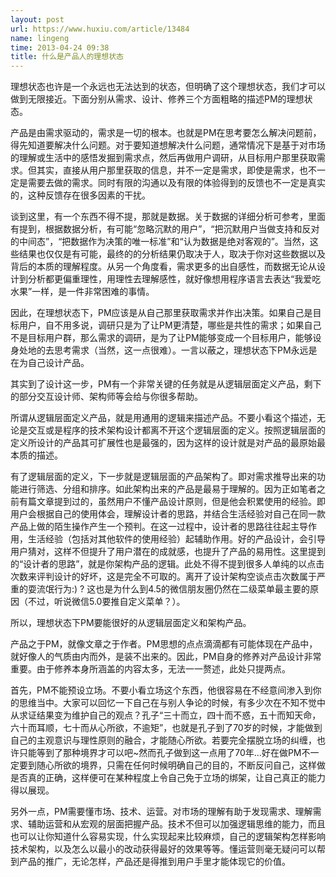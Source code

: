 ```yaml
---
layout: post
url: https://www.huxiu.com/article/13484
name: lingeng
time: 2013-04-24 09:38
title: 什么是产品人的理想状态
---
```

理想状态也许是一个永远也无法达到的状态，但明确了这个理想状态，我们才可以做到无限接近。下面分别从需求、设计、修养三个方面粗略的描述PM的理想状态。

产品是由需求驱动的，需求是一切的根本。也就是PM在思考要怎么解决问题前，得先知道要解决什么问题。对于要知道想解决什么问题，通常情况下是基于对市场的理解或生活中的感悟发掘到需求点，然后再做用户调研，从目标用户那里获取需求。但其实，直接从用户那里获取的信息，并不一定是需求，即使是需求，也不一定是需要去做的需求。同时有限的沟通以及有限的体验得到的反馈也不一定是真实的，这种反馈存在很多因素的干扰。

谈到这里，有一个东西不得不提，那就是数据。关于数据的详细分析可参考，里面有提到，根据数据分析，有可能“忽略沉默的用户”，“把沉默用户当做支持和反对的中间态”，“把数据作为决策的唯一标准”和“认为数据是绝对客观的”。当然，这些结果也仅仅是有可能，最终的的分析结果仍取决于人，取决于你对这些数据以及背后的本质的理解程度。从另一个角度看，需求更多的出自感性，而数据无论从设计到分析都更偏重理性，用理性去理解感性，就好像想用程序语言去表达“我爱吃水果”一样，是一件非常困难的事情。

因此，在理想状态下，PM应该是从自己那里获取需求并作出决策。如果自己是目标用户，自不用多说，调研只是为了让PM更清楚，哪些是共性的需求；如果自己不是目标用户群，那么需求的调研，是为了让PM能够变成一个目标用户，能够设身处地的去思考需求（当然，这一点很难）。一言以蔽之，理想状态下PM永远是在为自己设计产品。

其实到了设计这一步，PM有一个非常关键的任务就是从逻辑层面定义产品，剩下的部分交互设计师、架构师等会给与你很多帮助。

所谓从逻辑层面定义产品，就是用通用的逻辑来描述产品。不要小看这个描述，无论是交互或是程序的技术架构设计都离不开这个逻辑层面的定义。按照逻辑层面的定义所设计的产品其可扩展性也是最强的，因为这样的设计就是对产品的最原始最本质的描述。

有了逻辑层面的定义，下一步就是逻辑层面的产品架构了。即对需求推导出来的功能进行筛选、分组和排序。如此架构出来的产品是最易于理解的。因为正如笔者之前有篇文章提到过的，虽然用户不懂产品设计原则，但是他会积累使用的经验。即用户会根据自己的使用体会，理解设计者的思路，并结合生活经验对自己在同一款产品上做的陌生操作产生一个预判。在这一过程中，设计者的思路往往起主导作用，生活经验（包括对其他软件的使用经验）起辅助作用。好的产品设计，会引导用户猜对，这样不但提升了用户潜在的成就感，也提升了产品的易用性。这里提到的“设计者的思路”，就是你架构产品的逻辑。此处不得不提到很多人单纯的以点击次数来评判设计的好坏，这是完全不可取的。离开了设计架构空谈点击次数属于严重的耍流氓行为:) ? 这也是为什么到4.5的微信朋友圈仍然在二级菜单最主要的原因（不过，听说微信5.0要推自定义菜单？）。

所以，理想状态下PM要能很好的从逻辑层面定义和架构产品。

产品之于PM，就像文章之于作者。PM思想的点点滴滴都有可能体现在产品中，就好像人的气质由内而外，是装不出来的。因此，PM自身的修养对产品设计非常重要。由于修养本身所涵盖的内容太多，无法一一赘述，此处只提两点。

首先，PM不能预设立场。不要小看立场这个东西，他很容易在不经意间渗入到你的思维当中。大家可以回忆一下自己在与别人争论的时候，有多少次在不知不觉中从求证结果变为维护自己的观点？孔子“三十而立，四十而不惑，五十而知天命，六十而耳顺，七十而从心所欲，不逾矩”，也就是孔子到了70岁的时候，才能做到自己的主观意识与理性原则的融合，才能随心所欲。若要完全摆脱立场的纠缠，也许只能等到了那种境界才可以吧~然而孔子做到这一点用了70年...好在做PM不一定要到随心所欲的境界，只需在任何时候明确自己的目的，不断反问自己，这样做是否真的正确，这样便可在某种程度上令自己免于立场的绑架，让自己真正的能力得以展现。

另外一点，PM需要懂市场、技术、运营。对市场的理解有助于发现需求、理解需求、辅助运营和从宏观的层面把握产品。技术不但可以加强逻辑思维的能力，而且也可以让你知道什么容易实现，什么实现起来比较麻烦，自己的逻辑架构怎样影响技术架构，以及怎么以最小的改动获得最好的效果等等。懂运营则毫无疑问可以帮到产品的推广，无论怎样，产品还是得推到用户手里才能体现它的价值。

